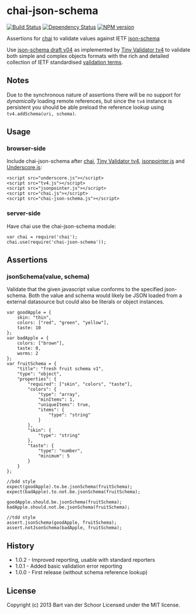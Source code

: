# chai-json-schema

[![Build Status](https://secure.travis-ci.org/gruntjs/grunt-cli.png?branch=master)](http://travis-ci.org/gruntjs/grunt-cli) [![Dependency Status](https://gemnasium.com/Bartvds/chai-json-schema.png)](https://gemnasium.com/Bartvds/chai-json-schema) [![NPM version](https://badge.fury.io/js/chai-json-schema.png)](http://badge.fury.io/js/chai-json-schema)

Assertions for [chai](http://chaijs.com/) to validate values against IETF [json-schema](http://json-schema.org/)

Use [json-schema draft v04](http://json-schema.org/latest/json-schema-core.html) as implemented by [Tiny Validator tv4](https://github.com/geraintluff/tv4) to validate both simple and complex objects formats with the rich and detailed collection of IETF standardised [validation terms](http://json-schema.org/latest/json-schema-validation.html). 

## Notes

Due to the synchronous nature of assertions there will be no support for *dynamically* loading remote references, but since the `tv4` instance is persistent you should be able preload the reference lookup using `tv4.addSchema(uri, schema)`.

## Usage

### browser-side

Include chai-json-schema after [chai](http://chaijs.com/), [Tiny Validator tv4](https://github.com/geraintluff/tv4), [jsonpointer.js](https://github.com/alexeykuzmin/jsonpointer.js/) and [Underscore.js](http://underscorejs.org/):

    <script src="underscore.js"></script>
    <script src="tv4.js"></script>
    <script src="jsonpointer.js"></script>
    <script src="chai.js"></script>
    <script src="chai-json-schema.js"></script>

### server-side

Have chai use the chai-json-schema module:

    var chai = require('chai');
    chai.use(require('chai-json-schema'));

## Assertions

### jsonSchema(value, schema)

Validate that the given javascript value conforms to the specified json-schema. Both the value and schema would likely be JSON loaded from a external datasource but could also be literals or object instances.

	var goodApple = {
		skin: "thin",
		colors: ["red", "green", "yellow"],
		taste: 10
	};
	var badApple = {
		colors: ["brown"],
		taste: 0,
		worms: 2
	};
	var fruitSchema = {
		"title": "fresh fruit schema v1",
		"type": "object",
		"properties": {
			"required": ["skin", "colors", "taste"],
			"colors": {
				"type": "array",
				"minItems": 1,
				"uniqueItems": true,
				"items": {
					"type": "string"
				}
			},
			"skin": {
				"type": "string"
			},
			"taste": {
				"type": "number",
				"minimum": 5
			}
		}
	};
	
	//bdd style
	expect(goodApple).to.be.jsonSchema(fruitSchema);
	expect(badApple).to.not.be.jsonSchema(fruitSchema);
	
	goodApple.should.be.jsonSchema(fruitSchema);
	badApple.should.not.be.jsonSchema(fruitSchema);
	
	//tdd style
	assert.jsonSchema(goodApple, fruitSchema);
	assert.notJsonSchema(badApple, fruitSchema);

## History

* 1.0.2 - Improved reporting, usable with standard reporters
* 1.0.1 - Added basic validation error reporting
* 1.0.0 - First release (without schema reference lookup)

## License

Copyright (c) 2013 Bart van der Schoor
Licensed under the MIT license.